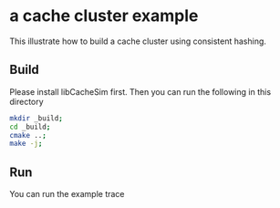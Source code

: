 # a cache cluster example
This illustrate how to build a cache cluster using consistent hashing. 

## Build
Please install libCacheSim first.
Then you can run the following in this directory
```bash
mkdir _build;
cd _build;
cmake ..;
make -j;
```


## Run
You can run the example trace